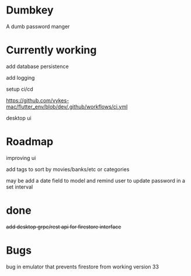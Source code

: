 # Dumbkey

A dumb password manger


# Currently working

add database persistence

add logging

setup ci/cd

https://github.com/vykes-mac/flutter_env/blob/dev/.github/workflows/ci.yml

desktop ui

# Roadmap

improving ui

add tags to sort by movies/banks/etc or categories

may be add a date field to model and remind user to update password in a set interval

# done

~~add desktop grpc/rest api for firestore interface~~

# Bugs

bug in emulator that prevents firestore from working version 33
